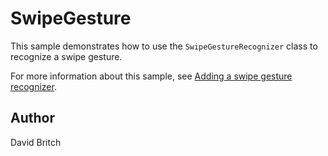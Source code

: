 SwipeGesture
============

This sample demonstrates how to use the `SwipeGestureRecognizer` class to recognize a swipe gesture.

For more information about this sample, see [Adding a swipe gesture recognizer](https://docs.microsoft.com/xamarin/xamarin-forms/app-fundamentals/gestures/swipe).

Author
------

David Britch
